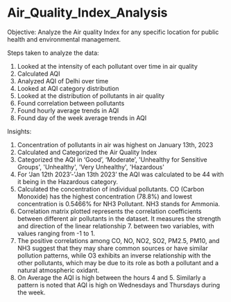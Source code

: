 # Air_Quality_Index_Analysis

Objective:
Analyze the Air quality Index for any specific location for public health and environmental management.

Steps taken to analyze the data:
1. Looked at the intensity of each pollutant over time in air quality
2. Calculated AQI 
3. Analyzed AQI of Delhi over time
4. Looked at AQI category distribution
5. Looked at the distribution of pollutants in air quality
6. Found correlation between pollutants
7. Found hourly average trends in AQI
8. Found day of the week average trends in AQI

Insights:
1. Concentration of pollutants in air was highest on January 13th, 2023
2. Calculated and Categorized the Air Quality Index
3. Categorized the AQI in ‘Good’, ‘Moderate’, 'Unhealthy for Sensitive Groups', 'Unhealthy', 'Very Unhealthy', 'Hazardous'
4. For ‘Jan 12th 2023’-’Jan 13th 2023’ the AQI was calculated to be 44 with it being in the Hazardous category.
5. Calculated the concentration of individual pollutants. CO (Carbon Monoxide) has the highest concentration (78.8%) and lowest concentration is 0.5466% for NH3 Pollutant. NH3 stands for Ammonia.
6. Correlation matrix plotted represents the correlation coefficients between different air pollutants in the dataset. It measures the strength and direction of the linear relationship 7. between two variables, with values ranging from -1 to 1. 
8. The positive correlations among CO, NO, NO2, SO2, PM2.5, PM10, and NH3 suggest that they may share common sources or have similar pollution patterns, while O3 exhibits an inverse relationship with the other pollutants, which may be due to its role as both a pollutant and a natural atmospheric oxidant.
9. On Average the AQI is high between the hours 4 and 5. Similarly a pattern is noted that AQI is high on Wednesdays and Thursdays during the week.
